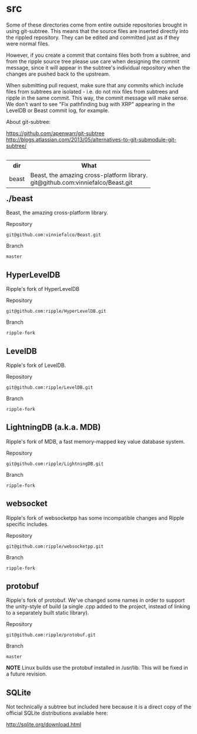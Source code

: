 # src

Some of these directories come from entire outside repositories brought in
using git-subtree. This means that the source files are inserted directly
into the rippled repository. They can be edited and committed just as if they
were normal files.

However, if you create a commit that contains files both from a
subtree, and from the ripple source tree please use care when designing
the commit message, since it will appear in the subtree's individual
repository when the changes are pushed back to the upstream.

When submitting pull request, make sure that any commits which include
files from subtrees are isolated - i.e. do not mix files from subtrees
and ripple in the same commit. This way, the commit message will make
sense. We don't want to see "Fix pathfinding bug with XRP" appearing
in the LevelDB or Beast commit log, for example.

About git-subtree:

https://github.com/apenwarr/git-subtree <br>
http://blogs.atlassian.com/2013/05/alternatives-to-git-submodule-git-subtree/ <br>

<table align=left><tr>
<th>dir</th>
<th>What</th>
</tr><tr>
<td>beast</td>
<td>Beast, the amazing cross-platform library.<br>
    git@github.com:vinniefalco/Beast.git
</td>
</tr></table>

## ./beast

Beast, the amazing cross-platform library.

Repository <br>
```
git@github.com:vinniefalco/Beast.git
```
Branch
```
master
```

## HyperLevelDB

Ripple's fork of HyperLevelDB

Repository <br>
```
git@github.com:ripple/HyperLevelDB.git
```
Branch
```
ripple-fork
```

## LevelDB

Ripple's fork of LevelDB.

Repository <br>
```
git@github.com:ripple/LevelDB.git
```
Branch
```
ripple-fork
```

## LightningDB (a.k.a. MDB)

Ripple's fork of MDB, a fast memory-mapped key value database system.

Repository <br>
```
git@github.com:ripple/LightningDB.git
```
Branch
```
ripple-fork
```

## websocket

Ripple's fork of websocketpp has some incompatible changes and Ripple specific includes.

Repository
```
git@github.com:ripple/websocketpp.git
```
Branch
```
ripple-fork
```

## protobuf

Ripple's fork of protobuf. We've changed some names in order to support the
unity-style of build (a single .cpp added to the project, instead of
linking to a separately built static library).

Repository
```
git@github.com:ripple/protobuf.git
```
Branch
```
master
```

**NOTE** Linux builds use the protobuf installed in /usr/lib. This will be
fixed in a future revision.

## SQLite

Not technically a subtree but included here because it is a direct
copy of the official SQLite distributions available here:

http://sqlite.org/download.html

